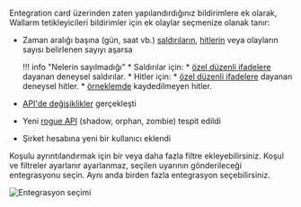 Entegration card üzerinden zaten yapılandırdığınız bildirimlere ek olarak, Wallarm tetikleyicileri bildirimler için ek olaylar seçmenize olanak tanır:

* Zaman aralığı başına (gün, saat vb.) [saldırıların](../../../glossary-en.md#attack), [hitlerin](../../../glossary-en.md#hit) veya olayların sayısı belirlenen sayıyı aşarsa

    !!! info "Nelerin sayılmadığı"
        * Saldırılar için:
            * [özel düzenli ifadelere](../../../user-guides/rules/regex-rule.md) dayanan deneysel saldırılar.
        * Hitler için:
            * [özel düzenli ifadelere](../../../user-guides/rules/regex-rule.md) dayanan deneysel hitler.
            * [örneklemde](../../../user-guides/events/analyze-attack.md#sampling-of-hits) kaydedilmeyen hitler.

* [API'de değişiklikler](../../../api-discovery/track-changes.md) gerçekleşti
* Yeni [rogue API](../../../api-discovery/rogue-api.md) (shadow, orphan, zombie) tespit edildi
* Şirket hesabına yeni bir kullanıcı eklendi

Koşulu ayrıntılandırmak için bir veya daha fazla filtre ekleyebilirsiniz. Koşul ve filtreler ayarlanır ayarlanmaz, seçilen uyarının gönderileceği entegrasyonu seçin. Aynı anda birden fazla entegrasyon seçebilirsiniz.

![Entegrasyon seçimi](../../../images/user-guides/triggers/select-integration.png)